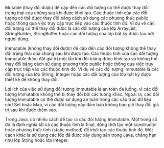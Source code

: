 Mutable (thay đổi được) đề cập đến các đối tượng có thể được thay đổi trạng thái của chúng sau khi được khởi tạo. 
Các thuộc tính của các đối tượng có thể được thay đổi bằng cách sử dụng các phương thức public hoặc thông qua việc truy cập trực tiếp vào các thuộc tính đó. 
Ví dụ về các đối tượng có thể thay đổi được là các đối tượng của lớp ArrayList, StringBuilder, StringBuffer hoặc các đối tượng của lớp bất kỳ được tạo bởi người dùng.

Immutable (không thay đổi được) đề cập đến các đối tượng không thể thay đổi trạng thái của chúng sau khi được tạo. 
Các thuộc tính của các đối tượng Immutable được đặt giá trị một lần khi đối tượng được khởi tạo và không thể thay đổi bằng cách sử dụng phương thức public hoặc thông qua việc truy cập trực tiếp vào các thuộc tính đó. 
Ví dụ về các đối tượng Immutable là các đối tượng của lớp String, Integer hoặc các đối tượng của lớp bất kỳ được thiết kế để không thay đổi.

Lợi ích của việc sử dụng đối tượng Immutable là an toàn đa luồng, vì các đối tượng Immutable không thể bị thay đổi bởi các luồng khác. 
Ngoài ra, các đối tượng Immutable có thể được sử dụng an toàn trong các cấu trúc dữ liệu như Set hoặc Map, vì các đối tượng này đảm bảo không bao giờ thay đổi giá trị sau khi được thêm vào.

Trong Java, có nhiều cách để tạo ra các đối tượng Immutable. 
Một trong số đó là định nghĩa tất cả các thuộc tính là final, đồng thời tạo một constructor hoặc phương thức tĩnh (static method) để khởi tạo các thuộc tính đó. 
Một cách khác là sử dụng các lớp đã được xây dựng sẵn trong Java, chẳng hạn như lớp String hoặc lớp Integer.